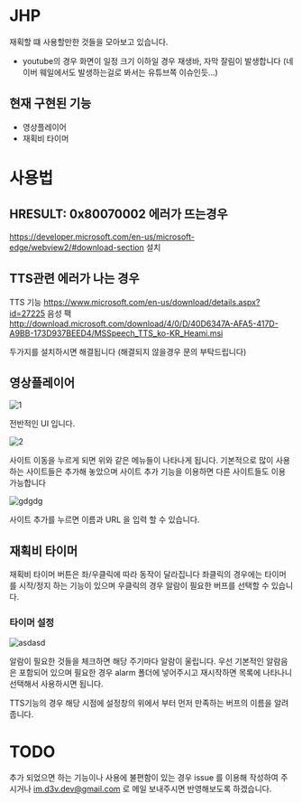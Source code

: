 # JHP

재획할 떄 사용할만한 것들을 모아보고 있습니다.
* youtube의 경우 화면이 일정 크기 이하일 경우 재생바, 자막 잘림이 발생합니다 (네이버 웨일에서도 발생하는걸로 봐서는 유튜브쪽 이슈인듯...)

## 현재 구현된 기능

- 영상플레이어
- 재획비 타이머

# 사용법

## HRESULT: 0x80070002 에러가 뜨는경우

https://developer.microsoft.com/en-us/microsoft-edge/webview2/#download-section
설치

## TTS관련 에러가 나는 경우
TTS 기능
https://www.microsoft.com/en-us/download/details.aspx?id=27225
음성 팩
http://download.microsoft.com/download/4/0/D/40D6347A-AFA5-417D-A9BB-173D937BEED4/MSSpeech_TTS_ko-KR_Heami.msi

두가지를 설치하시면 해결됩니다 (해결되지 않을경우 문의 부탁드립니다)


## 영상플레이어

![1](https://github.com/d3vdev/JHP/assets/68425571/47de287b-0afa-4ced-868f-835bce40bb17)

전반적인 UI 입니다.

![2](https://github.com/d3vdev/JHP/assets/68425571/f173b15d-d769-437e-8f3f-695cf8b8702b)

사이트 이동을 누르게 되면 위와 같은 메뉴들이 나타나게 됩니다.
기본적으로 많이 사용하는 사이트들은 추가해 놓았으며 사이트 추가 기능을 이용하면 다른 사이트들도 이용 가능합니다

![gdgdg](https://github.com/d3vdev/JHP/assets/68425571/c5bc6c98-0c7f-4e0c-8416-36df86663dd9)

사이트 추가를 누르면 이름과 URL 을 입력 할 수 있습니다.

## 재획비 타이머

재획비 타이머 버튼은 좌/우클릭에 따라 동작이 달라집니다
좌클릭의 경우에는 타이머를 시작/정지 하는 기능이 있으며 우클릭의 경우 알람이 필요한 버프를 선택할 수 있습니다.

### 타이머 설정

![asdasd](https://github.com/d3vdev/JHP/assets/68425571/716174dc-3719-47de-a28f-26eac429ce2d)

알람이 필요한 것들을 체크하면 해당 주기마다 알람이 울립니다. 
우선 기본적인 알람음은 포함되어 있으며 필요한 경우 alarm 폴더에 넣어주시고 재시작하면 목록에 나타나니 선택해서 사용하시면 됩니다.

TTS기능의 경우 해당 시점에 설정창의 위에서 부터 먼저 만족하는 버프의 이름을 알려줍니다.

# TODO
추가 되었으면 하는 기능이나 사용에 불편함이 있는 경우 issue 를 이용해 작성하여 주시거나 
im.d3v.dev@gmail.com 로 메일 보내주시면 반영해보도록 하겠습니다.
